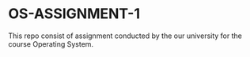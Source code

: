 # OS-ASSIGNMENT-1
This repo consist of assignment conducted by the our university for the course Operating System.
